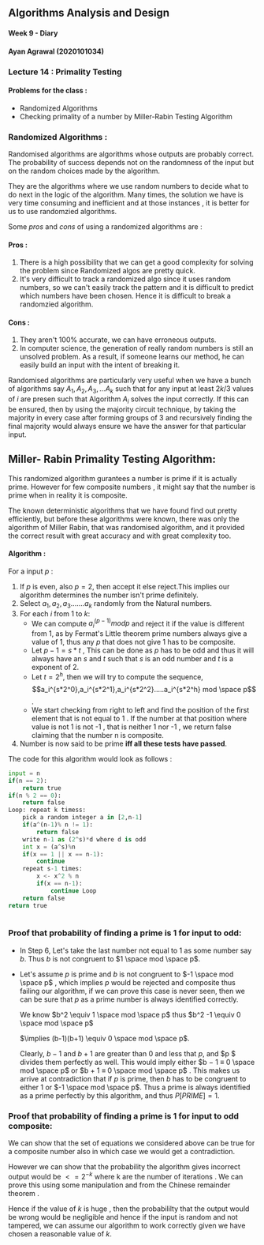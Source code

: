 ## Algorithms Analysis and Design

#### Week 9  - Diary 



#### Ayan Agrawal (2020101034)



### Lecture 14 : Primality Testing

#### Problems for the class :

- Randomized Algorithms
- Checking primality of a number by Miller-Rabin Testing Algorithm



### Randomized Algorithms :

Randomised algorithms are algorithms whose outputs are probably correct. The probability of success depends not on the randomness of the input but on the random choices made by the algorithm.

They are the algorithms where we use random numbers to decide what to do next in the logic of the algorithm.
Many times, the solution we have is very time consuming and inefficient and at those instances , it is better for us to use randomzied algorithms.

Some *pros* and *cons* of using a randomized algorithms are :

#### Pros : 

1. There is a high possibility that we can get a good complexity for solving the problem since Randomized algos are pretty quick.
2. It's very difficult to track a randomized algo since it uses random numbers, so we can't easily track the pattern and it is difficult to predict which numbers have been chosen. Hence it is difficult to break a randomzied algorithm.

#### Cons :

1. They aren't 100% accurate, we can have erroneous outputs.
2. In computer science, the generation of really random numbers is still an unsolved problem. As a result, if someone learns our method, he can easily build an input with the intent of breaking it.



Randomised algorithms are particularly very useful when we have a bunch of algorithms say $A_1 , A_2 , A_3 , ...A_k$ such that for any input at least $2k/3$ values of $i$ are presen such that Algorithm $A_i$ solves the input correctly. If this can be ensured, then by using the majority circuit technique, by taking the majority in every case after forming groups of $3$ and recursively finding the final majority would always ensure we have the answer for that particular input.



## Miller- Rabin Primality Testing Algorithm:

This randomized algorithm gurantees a number is prime if it is actually prime. However for few composite numbers , it might say that the number is prime when in reality it is composite. 

The known deterministic algorithms that we have found find out pretty efficiently, but before these algorithms were known, there was only the algorithm of Miller Rabin, that was randomised algorithm, and it provided the correct result with great accuracy and with great complexity too.

#### Algorithm : 

For a input $p$ :

1. If $p$ is even, also $p=2$, then accept it else reject.This implies our algorithm determines the number isn't prime definitely.
2. Select $a_1,a_2,a_3.......a_k$ randomly from the Natural numbers.
3. For each $i$ from $1$ to $k$:
   - We can compute $a_i^{(p-1)} mod p$ and reject it if the value is different from $1$, as by Fermat's Little theorem prime numbers always give a value of $1$, thus any $p$ that does not give $1$ has to be composite.
   - Let $p − 1 = s*t$ , This can be done as $p$ has to be odd and thus it will always have an $s$ and $t$ such that $s$ is an odd number and $t$ is a exponent of 2.
   - Let $t=2^h$, then we will try to compute the sequence, $$a_i^{s*2^0},a_i^{s*2^1},a_i^{s*2^2}.....a_i^{s*2^h} mod \space p$$. 
   - We start checking from right to left and find the position of the first element that is not equal to 1 . If the number at that position where value is not 1 is not -1 , that is neither 1 nor -1 , we return false claiming that the number n is composite.
4. Number is now said to be prime **iff all these tests have passed**.



The code for this algorithm would look as follows : 

```python
input = n
if(n == 2):
    return true
if(n % 2 == 0):
    return false
Loop: repeat k timess:
    pick a random integer a in [2,n-1]
    if(a^(n-1)% n != 1):
        return false
    write n-1 as (2^s)*d where d is odd
    int x = (a^s)%n
    if(x == 1 || x == n-1):
        continue
    repeat s-1 times:
        x <- x^2 % n
        if(x == n-1):
            continue Loop
    return false
return true
    
```



### Proof that probability of finding a prime is 1 for input to odd:

- In Step 6, Let's take the last number not equal to 1 as some number say $b$. Thus $b$ is not congruent to $1 \space mod \space p$. 

- Let's assume $p$ is prime and $b$ is not congruent to $-1 \space mod \space p$ , which implies $p$​ would be rejected and composite thus failing our algorithm, if we can prove this case is never seen, then we can be sure that $p$ as a prime number is always identified correctly.

  We know $b^2 \equiv 1 \space mod \space p$ thus $b^2 -1 \equiv 0 \space mod \space p$

  $\implies (b-1)(b+1) \equiv 0 \space mod \space p$. 

  Clearly, $b − 1$ and $b + 1$ are greater than $0$ and less that $p$, and $p $ divides them perfectly as well. This would imply either $b − 1 ≡ 0 \space mod \space p$ or $b + 1 ≡ 0 \space mod \space p$  . This makes us arrive at contradiction that if $p$ is prime, then $b$ has to be congruent to either $1$ or $-1 \space mod \space p$. Thus a prime is always identified as a prime perfectly by this algorithm, and thus $P[PRIME] = 1$.

### Proof that probability of finding a prime is 1 for input to odd composite:

We can show that the set of equations we considered above can be true for a composite number also in which case we would get a contradiction.

However we can show that the probability the algorithm gives incorrect output would be $<= 2^{−k}$ where k are the number of iterations .
We can prove this using some manipulation and from the Chinese remainder theorem .

Hence if the value of $k$ is huge , then the probabililty that the output would be wrong would be negligible and hence if the input is random and not tampered, we can assume our algorithm to work correctly given we have chosen a reasonable value of $k$.